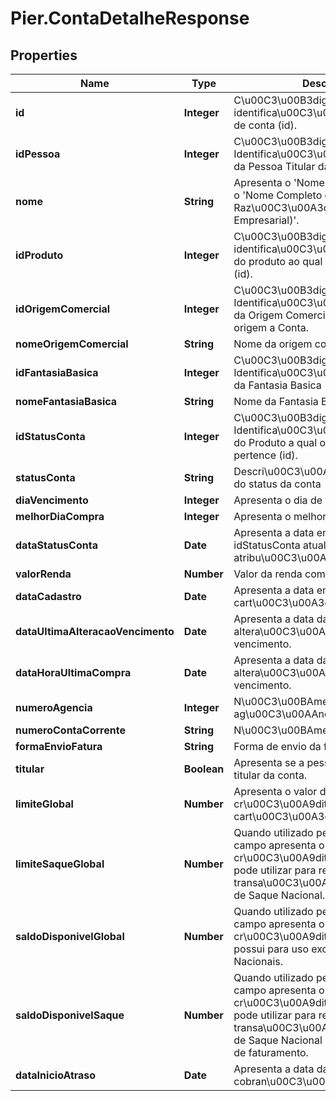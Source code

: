 # Pier.ContaDetalheResponse

## Properties
Name | Type | Description | Notes
------------ | ------------- | ------------- | -------------
**id** | **Integer** | C\u00C3\u00B3digo de identifica\u00C3\u00A7\u00C3\u00A3o de conta (id). | [optional] 
**idPessoa** | **Integer** | C\u00C3\u00B3digo de Identifica\u00C3\u00A7\u00C3\u00A3o da Pessoa Titular da Conta (id). | [optional] 
**nome** | **String** | Apresenta o &#39;Nome Completo da PF&#39; ou o &#39;Nome Completo da Raz\u00C3\u00A3o Social (Nome Empresarial)&#39;. | 
**idProduto** | **Integer** | C\u00C3\u00B3digo de identifica\u00C3\u00A7\u00C3\u00A3o do produto ao qual a conta faz parte. (id). | [optional] 
**idOrigemComercial** | **Integer** | C\u00C3\u00B3digo de Identifica\u00C3\u00A7\u00C3\u00A3o da Origem Comercial (id) que deu origem a Conta. | [optional] 
**nomeOrigemComercial** | **String** | Nome da origem comercial | 
**idFantasiaBasica** | **Integer** | C\u00C3\u00B3digo de Identifica\u00C3\u00A7\u00C3\u00A3o da Fantasia Basica (id). | [optional] 
**nomeFantasiaBasica** | **String** | Nome da Fantasia Basica | 
**idStatusConta** | **Integer** | C\u00C3\u00B3digo de Identifica\u00C3\u00A7\u00C3\u00A3o do Produto a qual o cart\u00C3\u00A3o pertence (id). | [optional] 
**statusConta** | **String** | Descri\u00C3\u00A7\u00C3\u00A3o do status da conta | [optional] 
**diaVencimento** | **Integer** | Apresenta o dia de vencimento. | [optional] 
**melhorDiaCompra** | **Integer** | Apresenta o melhor dia de compra. | [optional] 
**dataStatusConta** | **Date** | Apresenta a data em que o idStatusConta atual fora atribu\u00C3\u00ADdo para ela. | [optional] 
**valorRenda** | **Number** | Valor da renda comprovada. | [optional] 
**dataCadastro** | **Date** | Apresenta a data em que o cart\u00C3\u00A3o foi gerado. | [optional] 
**dataUltimaAlteracaoVencimento** | **Date** | Apresenta a data da ultima altera\u00C3\u00A7\u00C3\u00A3o de vencimento. | [optional] 
**dataHoraUltimaCompra** | **Date** | Apresenta a data da ultima altera\u00C3\u00A7\u00C3\u00A3o de vencimento. | [optional] 
**numeroAgencia** | **Integer** | N\u00C3\u00BAmero da ag\u00C3\u00AAncia. | [optional] 
**numeroContaCorrente** | **String** | N\u00C3\u00BAmero da conta corrente. | [optional] 
**formaEnvioFatura** | **String** | Forma de envio da fatura. | [optional] 
**titular** | **Boolean** | Apresenta se a pessoa \u00C3\u00A9 titular da conta. | [optional] 
**limiteGlobal** | **Number** | Apresenta o valor do limite de cr\u00C3\u00A9dito que o portador do cart\u00C3\u00A3o possui. | 
**limiteSaqueGlobal** | **Number** | Quando utilizado pelo emissor, este campo apresenta o valor do limite de cr\u00C3\u00A9dito que o portador pode utilizar para realizar transa\u00C3\u00A7\u00C3\u00B5es de Saque Nacional. | 
**saldoDisponivelGlobal** | **Number** | Quando utilizado pelo emissor, este campo apresenta o valor do limite de cr\u00C3\u00A9dito que o portador possui para uso exclusivo em Compras Nacionais. | 
**saldoDisponivelSaque** | **Number** | Quando utilizado pelo emissor, este campo apresenta o valor do limite de cr\u00C3\u00A9dito que o portador pode utilizar para realizar transa\u00C3\u00A7\u00C3\u00B5es de Saque Nacional dentro de cada ciclo de faturamento. | 
**dataInicioAtraso** | **Date** | Apresenta a data da ultima cobran\u00C3\u00A7a. | [optional] 


